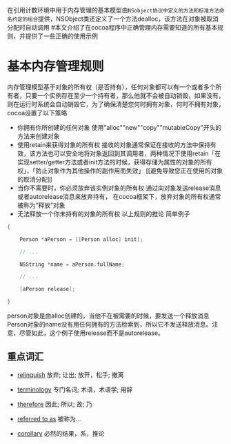 在引用计数环境中用于内存管理的基本模型由`NSobject协议中定义的方法和标准方法命名约定的组合`提供，NSObject类还定义了一个方法dealloc，该方法在对象被取消分配时自动调用
#本文介绍了在cocoa程序中正确管理内存需要知道的所有基本规则，并提供了一些正确的使用示例
# 基本内存管理规则
内存管理模型基于对象的所有权（是否持有），任何对象都可以有一个或者多个所有者，只要一个实例存在至少一个持有者，那么他就不会被自动销毁，如果没有，则在运行时系统会自动销毁它，为了确保清楚您何时拥有对象，何时不拥有对象，cocoa设置了以下策略
- 你拥有你所创建的任何对象
	使用"alloc""new""copy""mutableCopy"开头的方法来创建对象
- 使用retain来获得对象的所有权
	接收的对象通常保证在接收的方法中保持有效，该方法也可以安全地将对象返回到其调用者，两种情况下使用retain「在实现setter/getter方法或者init方法的时候，获得存储为属性的对象的所有权」，「防止对象作为其他操作的副作用而失效」
	[[避免导致您正在使用的对象的取消分配]]
- 当你不需要时，你必须放弃该实例对象的所有权
	通过向对象发送release消息或者autorelease消息来放弃持有， 在cocoa框架下，放弃对象的所有权通常被称为“释放”对象
- 无法释放一个你未持有的对象的所有权
	以上规则的推论
简单例子
```objective-c
{

    Person *aPerson = [[Person alloc] init];

    // ...

    NSString *name = aPerson.fullName;

    // ...

    [aPerson release];

}
```

person对象是由alloc创建的，当他不在被需要的时候，要发送一个释放消息
Person对象的name没有用任何拥有的方法检索到，所以它不发送释放消息。注意，尽管如此，这个例子使用release而不是autorelease。
## 重点词汇

-   [relinquish](https://link.jianshu.com/?t=http%3A%2F%2Ffanyi.baidu.com%2F%23en%2Fzh%2Frelinquish) 放弃; 让出; 放开，松手; 撤离
    
-   [terminology](https://link.jianshu.com/?t=http%3A%2F%2Ffanyi.baidu.com%2F%23en%2Fzh%2Fterminology) 专门名词; 术语，术语学; 用辞
    
-   [therefore](https://link.jianshu.com/?t=http%3A%2F%2Ffanyi.baidu.com%2F%23en%2Fzh%2Ftherefore) 因此; 所以; 故; 乃
    
-   [referred to as](https://link.jianshu.com/?t=http%3A%2F%2Ffanyi.baidu.com%2F%23en%2Fzh%2Freferred%2520to%2520as) 被称为…
    
-   [corollary](https://link.jianshu.com/?t=http%3A%2F%2Ffanyi.baidu.com%2F%23en%2Fzh%2Fcorollary) 必然的结果，系，推论